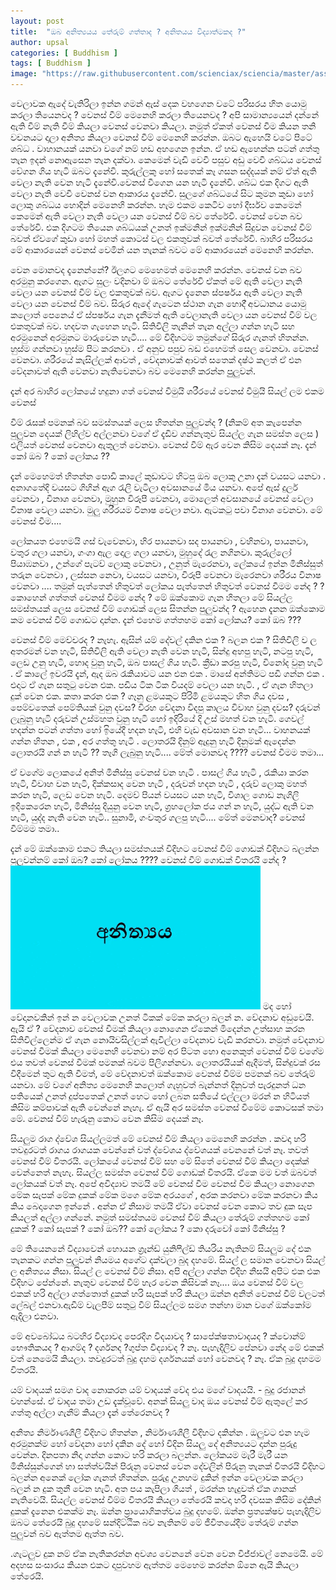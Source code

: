 ```yaml
---
layout: post
title:  "ඔබ අනිත්‍යයය තේරුම් ගත්තාද ? අනිතයය විද්‍යාත්මකද ?"
author: upsal
categories: [ Buddhism ]
tags: [ Buddhism ]
image: "https://raw.githubusercontent.com/scienciax/sciencia/master/assets/images/posts/upsal/anithyaya.jpg"
---
```



වෙලාවක ඇදේ වැතිරිලා ඉන්න ගමන් ඇස් දෙක වහගෙන වටේ පරිසරය හිත යොමු කරලා තියෙනවද ? වෙනස් වීම් මෙනෙහි කරලා තියෙනවද ? අපි සාමාන්‍යයෙන් දන්නේ ඇති වීම් නැති වීම් කියලා වෙනස් වෙනවා කියලා. නමුත් ඒකත් වෙනස් වීම කියන තනි වචනයට දාලා අනිත්‍ය කියලා වෙනස් වීම් මෙනෙහි කරන්න. ඔබට ඇහෙයි වටේ පිටේ ශබ්ධ . වාහානයක් යනවා වගේ නම් හඩ අහගෙන ඉන්න. ඒ හඩ ඇහෙන්න පටන් ගත්තු තැන ඉදන් නොඇසෙන තැන දක්වා. කෙමෙන් වැඩි වෙවී පසුව අඩු වෙවී ශබ්ධය වෙනස් වේගන ගිය හැටි ඔබට දැනේවි. කුරුල්ලකු හෝ සතෙක් කෑ ගසන සද්දයක් නම් ඒත් ඇති වෙලා නැති වෙන හැටි දැනේවි.වෙනස් වීගෙන යන හැටි දැනේවි. ශබ්ධ එක දිගට ඇති වෙලා නැති වෙවී වෙනස් වන ආකාරය දැනේවි. සුලගේ ශබ්ධයේ සිට කුමන කුඩා හෝ ලොකු ශබ්ධය හොදින් මෙනෙහි කරන්න. හැම එකම කෙටිව හෝ දීර්ඝව කෙමෙන් කෙමෙන් ඇති වෙලා නැති වෙලා යන වෙනස් වීම් බව තේරේවි. වෙනස් වෙන බව තේරේවි. එක දිගටම තියෙන ශබ්ධයක් උනත් ඉක්මනින් ඉක්මනින් සිදුවන වෙනස් වීම් බවත් ඒවගේ කුඩා හෝ මහත් කොටස් වල එකතුවක් බවත් තේරේවි. බාහිර පරිසරය මේ ආකාරයෙන් වෙනස් වෙමින් යන තැනක් බවට මේ ආකාරයෙන් මෙනෙහි කරන්න.

වෙන මොනවද දැනෙන්නේ? ඊලගට මෙහෙමත් මෙනෙහි කරන්න. වෙනස් වන බව අරමුනු කරගෙන. ඇගට සුලං වදිනවා ම් ඔබට තේරේවි ඒකත් මේ ඇති වෙලා නැති වෙලා යන වෙනස් වීම් වල එකතුවක් බව. ඇගට දැනෙන ස්පර්ෂය ඇති වෙලා නැති වෙලා යන වෙනස් වීම් බව. සිරුර ඇදේ ගැටෙන ස්ථාන ගැන හොදි් අවධානය යොමු කලොත් පෙනෙය් ඒ ස්පර්ෂය ගැන දැනීමත් ඇති වෙලානැති වෙලා යන වෙනස් වීම් වල එකතුවක් බව. හදවත ගැහෙන හැටි. සිතිවිලි තැනින් තැන අල්ලා ගන්න හැටි සහ අරමුනෙන් අරමුනට මාරුවෙන හැටි.... මේ විදිහටම තමුන්ගේ සිරුර ගැනත් හිතන්න. හුස්ම ගන්නවා හුස්ම පිට කරනවා . ඒ අනුව පපුව බඩ එහෙමත් සෙල වෙනවා. වෙනස් වෙනවා. ශරීරයේ කැසිල්ලක් ආවත් , වේදනාවක් ආවත් සතෙක් දෂ්ථ කලත් ඒ එන වේදනාවත් ඇති වෙනවා නැතිවෙනවා බව මෙනෙහි කරන්න පුුලුවන්.

දැන් අර බාහිර ලෝකයේ හදුනා ගත් වෙනස් වීමුයි ශරීරයේ වෙනස් වීමුයි සියල් ලම එකම වෙනස්

වීම් රැසක් පමනක් බව සමස්තයක් ලෙස හිතන්න පුලුවන්ද ? (නිකම් අත කැපෙන්න පුලුවන දෙයක් ලිහිල්ව අල්ලනවා වගේ ඒ දැඩිව ගන්නැතුව සියල්ල ගැන සමස්ත ලෙස ) එලියත් වෙනස් වෙනවා ඇතුලත් වෙනවා. වෙනස් වීම් ඇර වෙන කිසිම දෙයක් නෑ. දැන් කෝ ඔබ ? කෝ ලෝකය ??

දැන් මෙහෙමත් හිතන්න පොඩි කාලේ කුඩාවට හිටපු ඔබ ලොකු උනා දැන් වයසට යනවා . අනාගතේදි වයසට ගිහින් ඇග රැලි වැටිලා අවසානයේ මිය යනවා. අපේ ඇස් දුර්ල වෙනවා , විනාශ වෙනවා, මුහුන විරූපී වෙනවා, මොලෙත් අවසානයේ වෙනස් වෙලා විනාෂ වෙලා යනවා. මුලු ශරීරයම විනාෂ වෙලා නවා. ඇටකටු පවා විනාශ වෙනවා. මේ වෙනස් වීම....

ලෝකයත එහෙමයි ගස් වැවෙනවා, හිර පායනවා සද පායනවා , වහිනවා, පායනවා, වතුර ගලා යනවා, ගංගා ඇල දොල ගලා යනවා, මුහුදේ රැල නගිනවා. කුරුල්ලෝ පියාඹනවා , උන්ගේ පැටව් ලොකු වෙනවා , උනුත් මැරෙනවා, ලේකයේ ඉන්න මිනිස්සුත් තරුන වෙනවා , ලස්සන නෙවා, වයසට යනවා, විරූපී වෙනවා මැරෙනවා ශරීරය විනාෂ වෙනවා .... තමුන් පැත්තෙන් හිතුවත් ලෝකය පැත්තෙන් හිතුවත් වෙනස් වීමම නේද ? ? කොහෙන් ගත්තත් වෙනස් වීමම නේද ? මේ ඔක්කොම ගැන හිතලා මේ සියල්ල සමස්තයක් ලෙස වෙනස් වීම් ගොඩක් ලෙස සිතන්න පුලුවන්ද ? ඇහෙන දැනන ඔක්කොම කම වෙනස් වීම් ගොඩට දාන්න. දැන් එහෙම ගත්තහම කෝ ලෝකය? කෝ ඔබ ???

වෙනස් වීම් මෙච්චරද ? නැහැ. ඇසින් යම් දේවල් දකින එක ? බලන එක ? සිතිවිලි ව ල අතරමන් වන හැටි, සිතිවිලි ඇති වෙලා නැති වෙන හැටි, සින්දු අහපු හැටි, නටපු හැටි, ලෙඩ උනු හැටි, හොද වුනු හැටි, ඔබ පාසල් ගිය හැටි. ක්‍රීඩා කරපු හැටි, විනෝද වුනු හැටි . ඒ කාලේ ඉවරයි දැන්, ඇද ඔබ රැකියාවට යන එන එක . මාසේ අන්තිමට පඩි ගන්න එක . එදාට ඒ ගැන සතුටු වෙන එක. පඩිය ටික ටික වියදම් වෙලා යන හැටි. , ඒ ගැන හිතලා දුක් වෙන එක. කතා කරන එක ? ගෑනු ළමයකුට පිරිමි ළමයකුට හිත ගිය දවස , පෙම්වතෙක් පෙම්තියක් වුනු දවස? විරහ වේදනා විදපු කාලය විවාහ වුනු දවස? දරුවන් ලැබුනු හැටි දරුවන් උස්මහත වුනු හැටි හෝ ඉදිරියේ දි උස් මහත් වන හැටි. ගෙවල් හදන්න පටන් ගත්තා හෝ ඉියේදී හදන හැටි, එහි වැඩ අවසාන වන හැටි... වාහනයක් ගන්න හිතන , එක , අර ගත්තු හැටි . ලොතරයි දිනුම් ඇදුනු හැටි දිනුමක් ඇදෙන්න ලොතරයි ගන් න හැටි ?? තෑගි ලැබුනු හැටි.... මේත් මොනවද ???? වෙනස් වීමම තමා...

ඒ වගේම ලොකයේ අනිත් මිනිස්සු වෙනස් වන හැටි . පාසල් ගිය හැටි , රැකියා කරන හැටි, විවාහ වන හැටි, දික්කසාද වෙන හැටි , දරුවන් හදන හැටි , දරුව් ලොකු මහත් කරන හැටි, ලෙඩ වෙන හැටි. දෙමව් පියන් වයසට යන හැටි, විශාල ගොඩ නැගිලි ඉදිකෙරෙන හැටි, මිනිස්සු දියුනු වෙන හැටි, ග්‍රහලෝක ජය ගන් න හැටි, යුද්ධ ඇති වන හැටි, යුද්ද නැති වෙන හැටි.. සුනාමි, ගංවතුර ගලපු හැටි.... මේත් මෙනවාද? වෙනස් වීම්මම තමා..

දැන් මේ ඔක්කොම එකට තියලා සමස්තයක් විදිහට වෙනස් වීම් ගොඩක් විදිහට බලන්න පුලුවන්නම් කෝ ඔබ? කෝ ලෝකය ???? වෙනස් වීම් ගොඩක් විතරයි නේද ?
![🙂](https://raw.githubusercontent.com/scienciax/sciencia/master/assets/images/posts/upsal/anithyaya.gif)
මද හෝ වේදානවකින් ඉන් න වෙලාවක උනත් ටිකක් මේක කරලා බලන් න. වේදනාව අඩුවෙයි. ඇයි ඒ ? වේදනාව වෙනස් වීමක් කියලා නොගෙන ඒකෙන් මිදෙන්න උත්සාහ කරන සිතිවිල්ලෙන්ම ඒ ගැන නොයිවසිල්ලක් ඇවිල්ලා වේදනාව වැඩි කරනවා. නමුත් වේදනාව වෙනස් වීමක් කියලා මෙනෙහි වෙනවා නම් අර පිටත හො අනෙකුත් වෙනස් වීම් වගේම එය තවත් වෙනස් වීමක් පමනක් බවම පිලිගන්නවා. ලොතරයියක් ඇදීමත්, සින්දුවක් රස විදීමෙන් තුට ඇති වීමත්, මේ වේදනාවත් ඔක්කොම වෙනස් වීම්ම පමනක් බව තේරුම් යනවා. මේ වගේ අනිත්‍ය මෙනෙහි කලොත් ගැහුවත් බැන්නත් දිනුවත් පැරදුනත් ධන පතියෙක් උනත් දුප්පතෙක් උනත් හෙට හෝ ලබන සතියේ එල්ලලා මරන් න හිටියත් කිසිම කම්පාවක් ඇති වෙන්නේ නැහැ. ඒ ඇයි අර සමස්ත වෙනස් වීමේම කොටසක් තමා මේ. වෙනස් වීම් හැරුනු කොට වෙන කිසිම දෙයක් නෑ.

සියලුම රාග ද්වේශ සියල්ලමත් මේ වෙනස් වීම් කියලා මෙනෙහි කරන්න . කවදා හරි තවදුරටත් රාගය රාගයක වෙන්නේ වත් ද්වේශය ද්වේශයක් වෙනනේ වත් නෑ. තවත් වෙනස් වීම් විතරයි. ලෝකයේ වෙනස් වීම් සහ මේ සිතේ වෙනස් වීම් කියලා දෙක්ක් වෙන්නෙත් නැහැ. සියල්ල සමස්ත වෙනස් වීම් ගොඩක් විතරයි. ඒකෙ මම වත් ඔබවත් ලෝකයක් වත් නෑ. අපේ අවිද්‍යාව තමයි මේ වෙනස් වීම වෙනස් වීම කියලා නොගෙන මේක සැපක් මේක දුකක් මේක මගෙ මේක අරයගේ , අරක කරනවා මේක කරනවා කිය කිය බෙදාගෙන ඉන්නේ . අන්න ඒ නිසාම තමයි ඒවා වෙනස් වෙන කොට තව දුක සැප කියලත් අල්ලා ගන්නේ. නමුත් සමස්තයම වෙනස් වීම් කියලා තේරුම් ගත්තහම කෝ දුකක් ? කෝ සැපක් ? කෝ ඔබ?? කෝ ලෝකය ? කො දරුවෝ කෝ මිනිස්සු ?

මේ තියෙනනේ විද්‍යාවෙන් හොයන ග්‍රෑන්ඩ් යුනිෆීල්ඩ් තියරිය නැතිනම් සියලුම දේ එක තැනකට ගන්න පුලුවන් නියමය අගේට දක්වලා බුද දහමේ. සියල් ල සමාන වෙනවා සියල් ල අනිත්‍යය නිසා. සියල් ල වෙනස් වීම් නිසා. අපි අල්ලා ගන්න විදිහ නිසයි අපිට එක එක විදිහට පේන්නේ. නැතුව වෙනස් වීම් හැර වෙන කිසිවක් නෑ.... ඔය වෙනස් වීම් වල එකක් හරි අල්ලා ගත්තොත් දුකක් හරි සැපක් හරි කියලා ඔන්න අනිත් වෙනස් වීම් වලටත් ලේබල් එනවා.ඇඩීම් වැලපීම් සතුටු වීම් සියල්ලම සමග තන්හා මාන වගේ ඔක්කෝම ඇදිලා එනවා.

මේ අවබෝධය බටහිර විද්‍යාවද පෙරදිග විදයාවද ? සාපේක්ෂතාවාදයද ? ක්වොන්ම් භෞතිකයද ? ආගම්ද ? දර්ශනද ?ගුප්ත විද්‍යාවද ? නෑ. පැහැදිලිව පේනවා නේද මේ එකක් වත් නෙමෙයි කියලා. තවදුරටත් බුදු දහම දර්ශනයක් හෝ වෙනවද ? නෑ. ඒක බුදු දහමම විතරයි.

යම් වාදයක් සමග වාද නොකරන යම් වාදයක් වේද එය මගේ වාදයයි. - බුදු රජානන් වහන්සේ. ඒ වාදය තමා උඩ දැක්වූවේ. අනක් සියලු වාද ඔය වෙනස් වීම් ඇතුලේ කර ගත්තු අල්ලා ගැනීම් කියලා දැන් තේරෙනවද ?

අනිත්‍ය නිර්මාණශීලී විදිහට හිතන්න , නිර්මාණශීලී විදිහට දකින්න . ඔලුවට එන හැම අරමුනක්ම හෝ වේදනා හෝ දකින දේ හෝ විදින සියලු දේ අනිත්‍යයට දාන්න පුරුදු වෙන්න. දිනපතා නිදා ගන්න කොට හරි කරලා බලන්න. ලෝකයම මැරී මැරී යන මිනිස්සුන්ගෙන් හා සත්ත්වයින් පිරුනු වෙනස් වෙන දේවලින් පිරුනු තැනක් විතරයි විදිහට බලන්න අනෙක් ලෝක ගැනත් හිතන්න. පුරුදු උනහම දුකින් ඉන්න වෙලාවක කරලා බලන් න දුක තුනී වෙන හැටි. අත පය කැපිලා ගියත් , මරන්න හැදුවත් ඒක ගානක් නැතිවෙයි. සියල්ල වෙනස් වීම්ම විතරයි කියලා තේරෙයි කවදා හරි දවසක කිසිම දේකින් දුකක් දැනෙන එකක්ම නෑ. ඔන්න ප්‍රායොගිකත්වය බුදු දහමේ. ඔන්න ප්‍රත්‍යක්ෂව පැහැදිලිව ඔබට තේරෙයි බුදු දහමේ සන්දිට්ඨික බව නැතිනම් මේ ජීවිතයේදීම තේරුම් ගන්න පුලුවන් බව ඇත්තම ඇත්ත බව.

.ගැටලුව දුක නම් ඒක නැතිකරන්න අවශ්‍ය වෙනනේ වෙන වෙන විජ්ජාවල් නෙමෙයි. මේ අදහස සංසාරය කියන එකට දාපුවහම ඇත්තම මෙහෙම කරන්න ඕනෙ ඇයි කියලා තේරෙයි.

